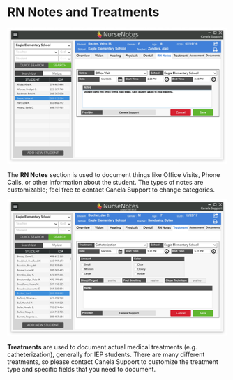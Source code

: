 # RN Notes and Treatments

![RN Notes](../media/nn-notes.png)

The **RN Notes** section is used to document things like Office Visits, Phone Calls, or other information about the student. The types of notes are customizable; feel free to contact Canela Support to change categories.

![RN Notes](../media/nn-treatments.png)

**Treatments** are used to document actual medical treatments (e.g. catheterization), generally for IEP students. There are many different treatments, so please contact Canela Support to customize the treatment type and specific fields that you need to document.
